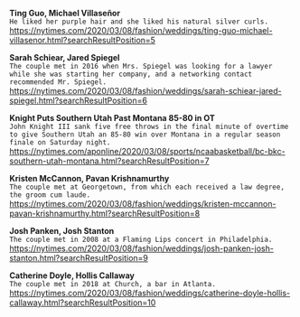 **Ting Guo, Michael Villaseñor**\
`He liked her purple hair and she liked his natural silver curls.`\
https://nytimes.com/2020/03/08/fashion/weddings/ting-guo-michael-villasenor.html?searchResultPosition=5

**Sarah Schiear, Jared Spiegel**\
`The couple met in 2016 when Mrs. Spiegel was looking for a lawyer while she was starting her company, and a networking contact recommended Mr. Spiegel.`\
https://nytimes.com/2020/03/08/fashion/weddings/sarah-schiear-jared-spiegel.html?searchResultPosition=6

**Knight Puts Southern Utah Past Montana 85-80 in OT**\
`John Knight III sank five free throws in the final minute of overtime to give Southern Utah an 85-80 win over Montana in a regular season finale on Saturday night.`\
https://nytimes.com/aponline/2020/03/08/sports/ncaabasketball/bc-bkc-southern-utah-montana.html?searchResultPosition=7

**Kristen McCannon, Pavan Krishnamurthy**\
`The couple met at Georgetown, from which each received a law degree, the groom cum laude.`\
https://nytimes.com/2020/03/08/fashion/weddings/kristen-mccannon-pavan-krishnamurthy.html?searchResultPosition=8

**Josh Panken, Josh Stanton**\
`The couple met in 2008 at a Flaming Lips concert in Philadelphia.`\
https://nytimes.com/2020/03/08/fashion/weddings/josh-panken-josh-stanton.html?searchResultPosition=9

**Catherine Doyle, Hollis Callaway**\
`The couple met in 2018 at Church, a bar in Atlanta.`\
https://nytimes.com/2020/03/08/fashion/weddings/catherine-doyle-hollis-callaway.html?searchResultPosition=10

